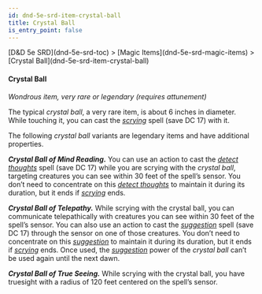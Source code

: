 ```yaml
---
id: dnd-5e-srd-item-crystal-ball
title: Crystal Ball
is_entry_point: false
---
```


<breadcrumb>
[D&D 5e SRD](dnd-5e-srd-toc) >  [Magic Items](dnd-5e-srd-magic-items) > [Crystal Ball](dnd-5e-srd-item-crystal-ball)
</breadcrumb>

#### Crystal Ball

*Wondrous item, very rare or legendary (requires attunement)*

The typical *crystal ball*, a very rare item, is about 6 inches in diameter. While touching it, you can cast the [*scrying*](dnd-5e-srd-spell-scrying) spell (save DC 17) with it.

The following *crystal ball* variants are legendary items and have additional properties.

***Crystal Ball of Mind Reading.*** You can use an action to cast the [*detect thoughts*](dnd-5e-srd-spell-detect-thoughts) spell (save DC 17) while you are scrying with the *crystal ball*, targeting creatures you can see within 30 feet of the spell’s sensor. You don’t need to concentrate on this [*detect thoughts*](dnd-5e-srd-spell-detect-thoughts) to maintain it during its duration, but it ends if [*scrying*](dnd-5e-srd-spell-scrying) ends.

***Crystal Ball of Telepathy.*** While scrying with the crystal ball, you can communicate telepathically with creatures you can see within 30 feet of the spell’s sensor. You can also use an action to cast the [*suggestion*](dnd-5e-srd-spell-suggestion) spell (save DC 17) through the sensor on one of those creatures. You don’t need to concentrate on this [*suggestion*](dnd-5e-srd-spell-suggestion) to maintain it during its duration, but it ends if [*scrying*](dnd-5e-srd-spell-scrying) ends. Once used, the [*suggestion*](dnd-5e-srd-spell-suggestion) power of the *crystal ball* can’t be used again until the next dawn.

***Crystal Ball of True Seeing.*** While scrying with the crystal ball, you have truesight with a radius of 120 feet centered on the spell’s sensor.
